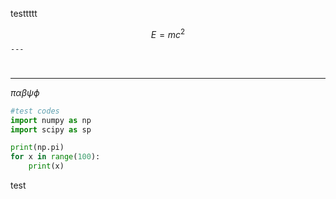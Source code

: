 testtttt

$$
E=mc^2
$$
`---`
#

---

$\pi\alpha\beta\psi\phi$


```python 
#test codes
import numpy as np
import scipy as sp

print(np.pi)
for x in range(100):
    print(x)

```
test